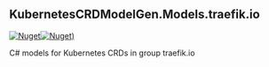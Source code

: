 ## KubernetesCRDModelGen.Models.traefik.io
[![Nuget](https://img.shields.io/nuget/vpre/KubernetesCRDModelGen.Models.traefik.io.svg?style=flat-square)](https://www.nuget.org/packages/KubernetesCRDModelGen.Models.traefik.io)[![Nuget)](https://img.shields.io/nuget/dt/KubernetesCRDModelGen.Models.traefik.io.svg?style=flat-square)](https://www.nuget.org/packages/KubernetesCRDModelGen.Models.traefik.io)

C# models for Kubernetes CRDs in group traefik.io